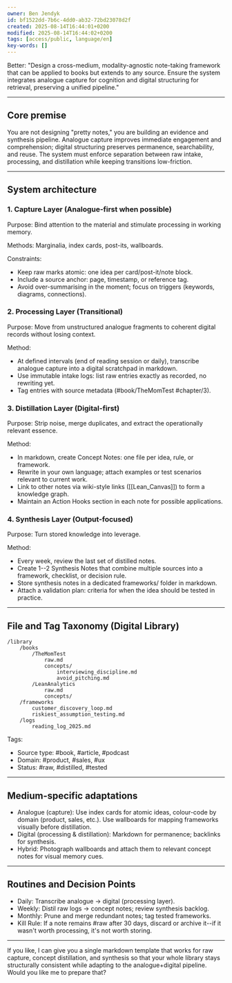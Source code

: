```yaml
---
owner: Ben Jendyk
id: bf1522dd-7b6c-4dd0-ab32-72bd23078d2f
created: 2025-08-14T16:44:01+0200
modified: 2025-08-14T16:44:02+0200
tags: [access/public, language/en]
key-words: []
---
```


Better: "Design a cross-medium, modality-agnostic note-taking framework that can be applied to books but extends to any source. Ensure the system integrates analogue capture for cognition and digital structuring for retrieval, preserving a unified pipeline."

* * *

## Core premise

  

You are not designing "pretty notes," you are building an evidence and synthesis pipeline. Analogue capture improves immediate engagement and comprehension; digital structuring preserves permanence, searchability, and reuse. The system must enforce separation between raw intake, processing, and distillation while keeping transitions low-friction.

* * *

## System architecture

  

### 1. Capture Layer (Analogue-first when possible)

  

Purpose: Bind attention to the material and stimulate processing in working memory.

Methods: Marginalia, index cards, post-its, wallboards.

Constraints:

- Keep raw marks atomic: one idea per card/post-it/note block.
- Include a source anchor: page, timestamp, or reference tag.
- Avoid over-summarising in the moment; focus on triggers (keywords, diagrams, connections).

  

### 2. Processing Layer (Transitional)

  

Purpose: Move from unstructured analogue fragments to coherent digital records without losing context.

Method:

- At defined intervals (end of reading session or daily), transcribe analogue capture into a digital scratchpad in markdown.
- Use immutable intake logs: list raw entries exactly as recorded, no rewriting yet.
- Tag entries with source metadata (#book/TheMomTest #chapter/3).

  

### 3. Distillation Layer (Digital-first)

  

Purpose: Strip noise, merge duplicates, and extract the operationally relevant essence.

Method:

- In markdown, create Concept Notes: one file per idea, rule, or framework.
- Rewrite in your own language; attach examples or test scenarios relevant to current work.
- Link to other notes via wiki-style links ([[Lean_Canvas]]) to form a knowledge graph.
- Maintain an Action Hooks section in each note for possible applications.

  

### 4. Synthesis Layer (Output-focused)

  

Purpose: Turn stored knowledge into leverage.

Method:

- Every week, review the last set of distilled notes.
- Create 1--2 Synthesis Notes that combine multiple sources into a framework, checklist, or decision rule.
- Store synthesis notes in a dedicated frameworks/ folder in markdown.
- Attach a validation plan: criteria for when the idea should be tested in practice.
* * *

## File and Tag Taxonomy (Digital Library)
    
    
    /library
        /books
            /TheMomTest
                raw.md
                concepts/
                    interviewing_discipline.md
                    avoid_pitching.md
            /LeanAnalytics
                raw.md
                concepts/
        /frameworks
            customer_discovery_loop.md
            riskiest_assumption_testing.md
        /logs
            reading_log_2025.md

Tags:

- Source type: #book, #article, #podcast
- Domain: #product, #sales, #ux
- Status: #raw, #distilled, #tested
* * *

## Medium-specific adaptations

- Analogue (capture): Use index cards for atomic ideas, colour-code by domain (product, sales, etc.). Use wallboards for mapping frameworks visually before distillation.
- Digital (processing & distillation): Markdown for permanence; backlinks for synthesis.
- Hybrid: Photograph wallboards and attach them to relevant concept notes for visual memory cues.
* * *

## Routines and Decision Points

- Daily: Transcribe analogue → digital (processing layer).
- Weekly: Distil raw logs → concept notes; review synthesis backlog.
- Monthly: Prune and merge redundant notes; tag tested frameworks.
- Kill Rule: If a note remains #raw after 30 days, discard or archive it--if it wasn't worth processing, it's not worth storing.
* * *

If you like, I can give you a single markdown template that works for raw capture, concept distillation, and synthesis so that your whole library stays structurally consistent while adapting to the analogue+digital pipeline. Would you like me to prepare that?